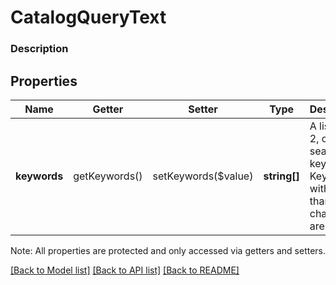 # CatalogQueryText

### Description



## Properties
Name | Getter | Setter | Type | Description | Notes
------------ | ------------- | ------------- | ------------- | ------------- | -------------
**keywords** | getKeywords() | setKeywords($value) | **string[]** | A list of 1, 2, or 3 search keywords. Keywords with fewer than 3 characters are ignored. | 

Note: All properties are protected and only accessed via getters and setters.

[[Back to Model list]](../../README.md#documentation-for-models) [[Back to API list]](../../README.md#documentation-for-api-endpoints) [[Back to README]](../../README.md)

